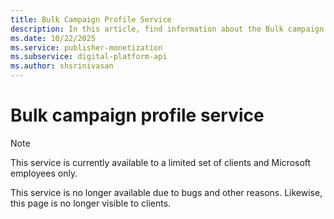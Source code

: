 ```yaml
---
title: Bulk Campaign Profile Service
description: In this article, find information about the Bulk campaign profile service.
ms.date: 10/22/2025
ms.service: publisher-monetization
ms.subservice: digital-platform-api
ms.author: shsrinivasan
---
```


# Bulk campaign profile service
> [!NOTE]
> This service is currently available to a limited set of clients and Microsoft employees only.
>
> This service is no longer available due to bugs and other reasons. Likewise, this page is no longer visible to clients.
